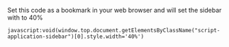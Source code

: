 Set this code as a bookmark in your web browser and will set the sidebar with to 40%

```
javascript:void(window.top.document.getElementsByClassName("script-application-sidebar")[0].style.width='40%')
```

